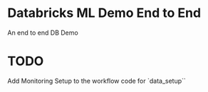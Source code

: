# Databricks ML Demo End to End

An end to end DB Demo

# TODO

Add Monitoring Setup to the workflow code for `data_setup``
